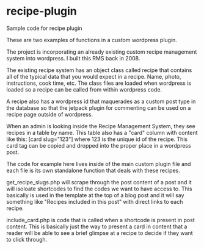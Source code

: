 # recipe-plugin
Sample code for recipe plugin

These are two examples of functions in a custom wordpress plugin. 

The project is incorporating an already existing custom recipe management system into wordpress. I built this RMS back in 2008. 

The existing recipe system has an object class called recipe that contains all of the typical data that you would expect in a recipe. Name, photo, instructions, cook time, etc. The class files are loaded when wordpress is loaded so a recipe can be called from within wordpress code. 

A recipe also has a wordpress id that maquerades as a custom post type in the database so that the jetpack plugin for commenting can be used on a recipe page outside of wordpress. 

When an admin is looking inside the Recipe Management System, they see recipes in a table by name. This table also has a "card" column with content like this: [card slug="123"] where 123 is the unique id of the recipe. This card tag can be copied and dropped into the proper place in a wordpress post. 

The code for example here lives inside of the main custom plugin file and each file is its own standalone function that deals with these recipes. 

get_recipe_slugs.php will scrape through the post content of a post and it will isoloate shortcodes to find the codes we want to have access to. This basically is used in the template at the top of a blog post and it will say something like "Recipes included in this post" with direct links to each recipe.

include_card.php is code that is called when a shortcode is present in post content. This is basically just the way to present a card in content that a reader will be able to see a brief glimpse at a recipe to decide if they want to click through. 
